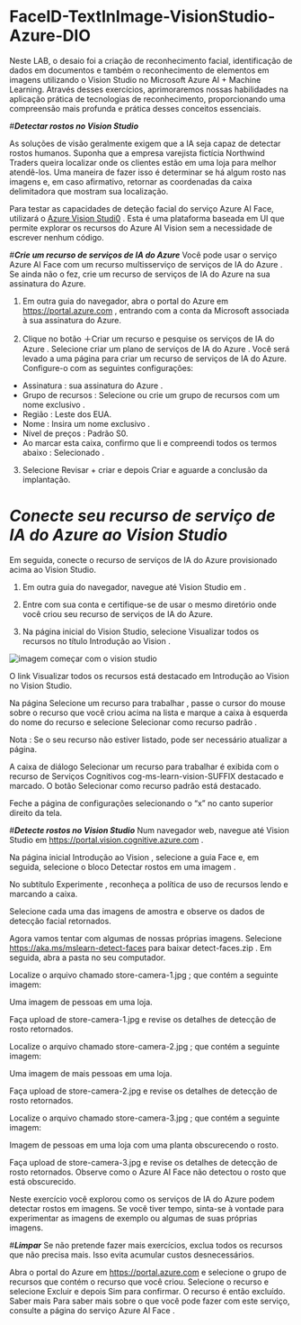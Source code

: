 # FaceID-TextInImage-VisionStudio-Azure-DIO

Neste LAB, o desaio foi a criação de reconhecimento facial, identificação de dados em documentos e também o reconhecimento de elementos em imagens utilizando o Vision Studio no Microsoft Azure AI + Machine Learning. Através desses exercícios, aprimoraremos nossas habilidades na aplicação prática de tecnologias de reconhecimento, proporcionando uma compreensão mais profunda e prática desses conceitos essenciais.


#***Detectar rostos no Vision Studio***

As soluções de visão geralmente exigem que a IA seja capaz de detectar rostos humanos. Suponha que a empresa varejista fictícia Northwind Traders queira localizar onde os clientes estão em uma loja para melhor atendê-los. Uma maneira de fazer isso é determinar se há algum rosto nas imagens e, em caso afirmativo, retornar as coordenadas da caixa delimitadora que mostram sua localização.

Para testar as capacidades de deteção facial do serviço Azure AI Face, utilizará o [Azure Vision Studi0](https://portal.vision.cognitive.azure.com/gallery/featured) . Esta é uma plataforma baseada em UI que permite explorar os recursos do Azure AI Vision sem a necessidade de escrever nenhum código.

#***Crie um recurso de serviços de IA do Azure***
Você pode usar o serviço Azure AI Face com um recurso multisserviço de serviços de IA do Azure . Se ainda não o fez, crie um recurso de serviços de IA do Azure na sua assinatura do Azure.

1. Em outra guia do navegador, abra o portal do Azure em https://portal.azure.com , entrando com a conta da Microsoft associada à sua assinatura do Azure.

2. Clique no botão ＋Criar um recurso e pesquise os serviços de IA do Azure . Selecione criar um plano de serviços de IA do Azure . Você será levado a uma página para criar um recurso de serviços de IA do Azure. Configure-o com as seguintes configurações:

 + Assinatura : sua assinatura do Azure .
 + Grupo de recursos : Selecione ou crie um grupo de recursos com um nome exclusivo .
 + Região : Leste dos EUA.
 + Nome : Insira um nome exclusivo .
 + Nível de preços : Padrão S0.
 + Ao marcar esta caixa, confirmo que li e compreendi todos os termos abaixo : Selecionado .

3. Selecione Revisar + criar e depois Criar e aguarde a conclusão da implantação.


# ***Conecte seu recurso de serviço de IA do Azure ao Vision Studio***

Em seguida, conecte o recurso de serviços de IA do Azure provisionado acima ao Vision Studio.

1. Em outra guia do navegador, navegue até Vision Studio em [](https://portal.vision.cognitive.azure.com).

2. Entre com sua conta e certifique-se de usar o mesmo diretório onde você criou seu recurso de serviços de IA do Azure.

3. Na página inicial do Vision Studio, selecione Visualizar todos os recursos no título Introdução ao Vision .
   
![imagem começar com o vision studio](https://microsoftlearning.github.io/mslearn-ai-fundamentals/Instructions/Labs/media/analyze-images-vision/vision-resources.png)


O link Visualizar todos os recursos está destacado em Introdução ao Vision no Vision Studio.

Na página Selecione um recurso para trabalhar , passe o cursor do mouse sobre o recurso que você criou acima na lista e marque a caixa à esquerda do nome do recurso e selecione Selecionar como recurso padrão .

Nota : Se o seu recurso não estiver listado, pode ser necessário atualizar a página.

A caixa de diálogo Selecionar um recurso para trabalhar é exibida com o recurso de Serviços Cognitivos cog-ms-learn-vision-SUFFIX destacado e marcado.  O botão Selecionar como recurso padrão está destacado.

Feche a página de configurações selecionando o “x” no canto superior direito da tela.

#***Detecte rostos no Vision Studio***
Num navegador web, navegue até Vision Studio em https://portal.vision.cognitive.azure.com .

Na página inicial Introdução ao Vision , selecione a guia Face e, em seguida, selecione o bloco Detectar rostos em uma imagem .

No subtítulo Experimente , reconheça a política de uso de recursos lendo e marcando a caixa.

Selecione cada uma das imagens de amostra e observe os dados de detecção facial retornados.

Agora vamos tentar com algumas de nossas próprias imagens. Selecione https://aka.ms/mslearn-detect-faces para baixar detect-faces.zip . Em seguida, abra a pasta no seu computador.

Localize o arquivo chamado store-camera-1.jpg ; que contém a seguinte imagem:

Uma imagem de pessoas em uma loja.

Faça upload de store-camera-1.jpg e revise os detalhes de detecção de rosto retornados.

Localize o arquivo chamado store-camera-2.jpg ; que contém a seguinte imagem:

Uma imagem de mais pessoas em uma loja.

Faça upload de store-camera-2.jpg e revise os detalhes de detecção de rosto retornados.

Localize o arquivo chamado store-camera-3.jpg ; que contém a seguinte imagem:

Imagem de pessoas em uma loja com uma planta obscurecendo o rosto.

Faça upload de store-camera-3.jpg e revise os detalhes de detecção de rosto retornados. Observe como o Azure AI Face não detectou o rosto que está obscurecido.

Neste exercício você explorou como os serviços de IA do Azure podem detectar rostos em imagens. Se você tiver tempo, sinta-se à vontade para experimentar as imagens de exemplo ou algumas de suas próprias imagens.

#***Limpar***
Se não pretende fazer mais exercícios, exclua todos os recursos que não precisa mais. Isso evita acumular custos desnecessários.

Abra o portal do Azure em https://portal.azure.com e selecione o grupo de recursos que contém o recurso que você criou.
Selecione o recurso e selecione Excluir e depois Sim para confirmar. O recurso é então excluído.
Saber mais
Para saber mais sobre o que você pode fazer com este serviço, consulte a página do serviço Azure AI Face .
